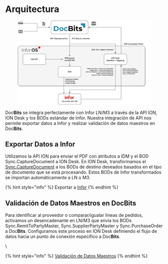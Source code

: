 # Arquitectura

<figure><img src=".gitbook/assets/DocBits_D_Doc2-Infor-1.png" alt=""><figcaption></figcaption></figure>

Doc**Bits** se integra perfectamente con Infor LN/M3 a través de la API ION, ION Desk y los BODs estándar de Infor. Nuestra integración de API nos permite exportar datos a Infor y realizar validación de datos maestros en Doc**Bits**.

## Exportar Datos a Infor

Utilizamos la API ION para enviar el PDF con atributos a IDM y el BOD Sync.CaptureDocument a ION Desk. En ION Desk, transformamos el [Sync.CaptureDocument](admin-section/setup/exporting-in-docbits/) a los BODs de destino deseados basados en el tipo de documento que se está procesando. Estos BODs de Infor transformados se importan automáticamente a LN o M3.

{% hint style="info" %}
Exportar a [Infor](admin-section/setup/exporting-in-docbits/exporting-to-infor/)&#x20;
{% endhint %}

## Validación de Datos Maestros en DocBits

Para identificar al proveedor o comparar/igualar líneas de pedidos, activamos un desencadenante en LN/M3 que envía los BODs Sync.RemitToPartyMaster, Sync.SupplierPartyMaster y Sync.PurchaseOrder a Doc**Bits**. Configuramos este proceso en ION Desk definiendo el flujo de datos hacia un punto de conexión específico a Doc**Bits**.

\

{% hint style="info" %}
[Validación de Datos Maestros](admin-section/setup/importing-customer-master-data/)
{% endhint %}

